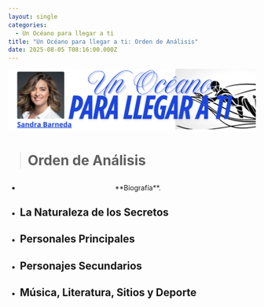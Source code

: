 ```yaml
---
layout: single
categories:
  - Un Océano para llegar a ti
title: "Un Océano para llegar a ti: Orden de Análisis"
date: 2025-08-05 T08:16:00.000Z
---
```

![](/assets/img/banner-un-oceano-para-llegar-a-ti.png)

> # Orden de Análisis

* ## 
  <center>**Biografía**.<center>


* ## La Naturaleza de los Secretos
* ## Personales Principales
* ## Personajes Secundarios
* ## Música, Literatura, Sitios y Deporte
